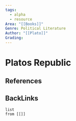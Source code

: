 ```yaml
---
tags:
  - alpha
  - resource
Area: "[[Books]]"
Genre: Political Literature
Author: "[[Plato]]"
Grading:
---
```

# Platos Republic



## References



## BackLinks

```dataview
list
from [[]]
```

